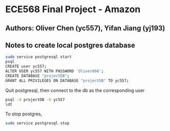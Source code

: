 # ECE568 Final Project - Amazon

## Authors: Oliver Chen (yc557), Yifan Jiang (yj193) 

## Notes to create local postgres database
```bash
sudo service postgresql start
psql
CREATE user yc557;
ALTER USER yc557 WITH PASSWORD 'Oliver666';
CREATE DATABASE "projectDB";
GRANT ALL PRIVILEGES ON DATABASE "projectDB" TO yc557;
```
Quit postgresql, then connect to the db as the corresponding user
```bash
psql -d projectDB -U yc557
\dt
```
To stop postgres,
```bash
sudo service postgresql stop
```